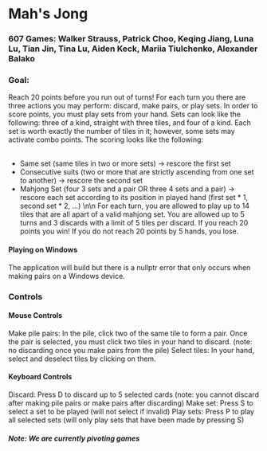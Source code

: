 # Mah's Jong
### 607 Games: Walker Strauss, Patrick Choo, Keqing Jiang, Luna Lu, Tian Jin, Tina Lu, Aiden Keck, Mariia Tiulchenko, Alexander Balako

### Goal:
Reach 20 points before you run out of turns! For each turn you there are three actions you may perform: discard, make pairs, or play sets. In order to score points, you must play sets from your hand. Sets can look like the following: three of a kind, straight with three tiles, and four of a kind. Each set is worth exactly the number of tiles in it; however, some sets may activate combo points. The scoring looks like the following: 
<br/><br/>
* Same set (same tiles in two or more sets) -> rescore the first set <br>
* Consecutive suits (two or more that are strictly ascending from one set to another) -> rescore the second set <br>
* Mahjong Set (four 3 sets and a pair OR three 4 sets and a pair) -> rescore each set according to its position in played hand (first set * 1, second set * 2, ...) \n\n
For each turn, you are allowed to play up to 14 tiles that are all apart of a valid mahjong set. You are allowed up to 5 turns and 3 discards with a limit of 5 tiles per discard. If you reach 20 points you win! If you do not reach 20 points by 5 hands, you lose.
#### Playing on Windows
The application will build but there is a nullptr error that only occurs when making pairs on a Windows device. 
### Controls
#### Mouse Controls
Make pile pairs: In the pile, click two of the same tile to form a pair. Once the pair is selected, you must click two tiles in your hand to discard. (note: no discarding once you make pairs from the pile)
Select tiles: In your hand, select and deselect tiles by clicking on them.
#### Keyboard Controls
Discard: Press D to discard up to 5 selected cards (note: you cannot discard after making pile pairs or make pairs after discarding)
Make set: Press S to select a set to be played (will not select if invalid)
Play sets: Press P to play all selected sets (will only play sets that have been made by pressing S)

##### Note: We are currently pivoting games
